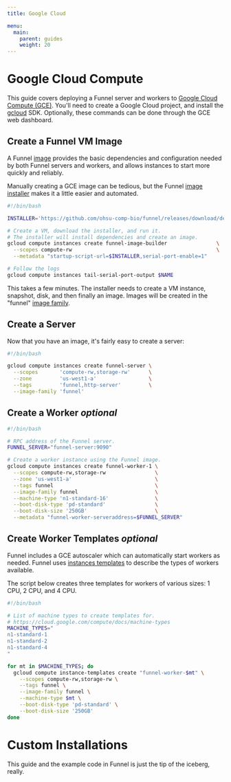 ```yaml
---
title: Google Cloud

menu:
  main:
    parent: guides
    weight: 20
---
```


# Google Cloud Compute

This guide covers deploying a Funnel server and workers to [Google Cloud Compute (GCE)][1].
You'll need to create a Google Cloud project, and install the [gcloud][2] SDK.
Optionally, these commands can be done through the GCE web dashboard.


## Create a Funnel VM Image

A Funnel [image][3] provides the basic dependencies and configuration
needed by both Funnel servers and workers, and allows instances to start
more quickly and reliably.

Manually creating a GCE image can be tedious, but the Funnel [image installer][4]
makes it a little easier and automated.

```bash
#!/bin/bash

INSTALLER='https://github.com/ohsu-comp-bio/funnel/releases/download/dev/bundle.run'

# Create a VM, download the installer, and run it.
# The installer will install dependencies and create an image.
gcloud compute instances create funnel-image-builder                \
  --scopes compute-rw                                               \
  --metadata "startup-script-url=$INSTALLER,serial-port-enable=1"

# Follow the logs
gcloud compute instances tail-serial-port-output $NAME
```

This takes a few minutes. The installer needs to create a VM instance,
snapshot, disk, and then finally an image. Images will be created in the
"funnel" [image family][imgfam].


## Create a Server

Now that you have an image, it's fairly easy to create a server:

```bash
#!/bin/bash

gcloud compute instances create funnel-server \
  --scopes       'compute-rw,storage-rw'      \
  --zone         'us-west1-a'                 \
  --tags         'funnel,http-server'         \
  --image-family 'funnel'
```


<h2>Create a Worker <i class="optional">optional</i></h2>

```bash
#!/bin/bash

# RPC address of the Funnel server.
FUNNEL_SERVER="funnel-server:9090"

# Create a worker instance using the Funnel image.
gcloud compute instances create funnel-worker-1 \
  --scopes compute-rw,storage-rw                \
  --zone 'us-west1-a'                           \
  --tags funnel                                 \
  --image-family funnel                         \
  --machine-type 'n1-standard-16'               \
  --boot-disk-type 'pd-standard'                \
  --boot-disk-size '250GB'                      \
  --metadata "funnel-worker-serveraddress=$FUNNEL_SERVER"
```


<h2>Create Worker Templates <i class="optional">optional</i></h2>

Funnel includes a GCE autoscaler which can automatically start workers as needed.
Funnel uses [instances templates][8] to describe the types of workers available.

The script below creates three templates for workers of various sizes:
1 CPU, 2 CPU, and 4 CPU.

```bash
#!/bin/bash

# List of machine types to create templates for.
# https://cloud.google.com/compute/docs/machine-types
MACHINE_TYPES="
n1-standard-1
n1-standard-2
n1-standard-4
"

for mt in $MACHINE_TYPES; do
  gcloud compute instance-templates create "funnel-worker-$mt" \
    --scopes compute-rw,storage-rw \
    --tags funnel \
    --image-family funnel \
    --machine-type $mt \
    --boot-disk-type 'pd-standard' \
    --boot-disk-size '250GB'
done
```


# Custom Installations

This guide and the example code in Funnel is just the tip of the iceberg, really.


[1]: https://cloud.google.com/compute/
[2]: https://cloud.google.com/sdk/gcloud/
[3]: https://cloud.google.com/compute/docs/images
[4]: https://github.com/ohsu-comp-bio/funnel/tree/master/deployments/gce/bundle
[8]: https://cloud.google.com/compute/docs/instance-templates
[imgfam]: https://cloud.google.com/compute/docs/images#image_families
